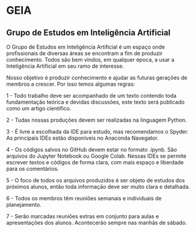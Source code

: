 # GEIA
## Grupo de Estudos em Inteligência Artificial

O Grupo de Estudos em Inteligência Artificial é um espaço onde profissionais de diversas áreas se encontram a fim de produzir conhecimento. Todos são bem vindos, em qualquer época, a usar a Inteligência Artificial em seu ramo de interesse. 

Nosso objetivo é produzir conhecimento e ajudar as futuras gerações de membros a crescer. Por isso temos algumas regras:

1 - Todo trabalho deve ser acompanhado de um texto contendo toda fundamentação teórica e devidas discussões, este texto será publicado como um artigo científico.

2 - Tudas nossas produções devem ser realizadas na linguagem Python.

3 - É livre a escolhada da IDE para estudo, mas recomendamos o Spyder. As principais IDEs estão disponíveis no Anaconda Navegator.

4 - Os códigos salvos no GitHub devem estar no formato .ipynb. São arquivos do Jupyter Notebook ou Google Colab. Nessas IDEs se permite escrever textos e códigos de forma clara, com mais espaço e liberdade para os comentários.

5 - O foco de todos os arquivos produzidos é ser objeto de estudos dos próximos alunos, então toda informação deve ser muito clara e detalhada.

6 - Todos os membros têm reuniões semanais e individuais de planejamento.

7 - Serão marcadas reuniões extras em conjunto para aulas e apresentações dos alunos. Acontecerão sempre nas manhãs de sábado.
